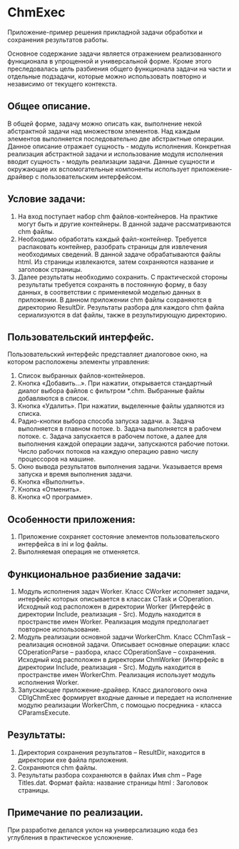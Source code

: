 ChmExec
=======

Приложение-пример решения прикладной задачи обработки и сохранения результатов работы.

Основное содержание задачи является отражением реализованного функционала в упрощенной и универсальной форме. Кроме этого преследовалась цель разбиения общего функционала задачи на части и отдельные подзадачи, которые можно использовать повторно и независимо от текущего контекста.

Общее описание.
----------------

В общей форме, задачу можно описать как, выполнение некой абстрактной задачи над множеством элементов. Над каждым элементов выполняется последовательно две абстрактные операции. Данное описание отражает сущность - модуль исполнения. Конкретная реализация абстрактной задачи и использование модуля исполнения вводит сущность - модуль реализации задачи. Данные сущности и окружающие их вспомогательные компоненты использует приложение-драйвер с пользовательским интерфейсом.

Условие задачи:
----------------

1.  На вход поступает набор chm файлов-контейнеров. На практике могут быть и другие контейнеры. В данной задаче рассматриваются chm файлы.
2.	Необходимо обработать каждый файл-контейнер. Требуется распаковать контейнер, разобрать страницы для извлечения необходимых сведений. В данной задаче обрабатываются файлы html. Из страницы извлекаются, затем сохраняются название и заголовок страницы.
3.	Далее результаты необходимо сохранить. С практической стороны результаты требуется сохранять в постоянную форму, в базу данных, в соответствии с применяемой моделью данных в приложении. В данном приложении chm файлы сохраняются в директорию ResultDir. Результаты разбора для каждого chm файла сериализуются в dat файлы, также в результирующую директорию.

Пользовательский интерфейс.
----------------------------

Пользовательский интерфейс представляет диалоговое окно, на котором расположены элементы управления:

1.  Список выбранных файлов-контейнеров.
2.	Кнопка «Добавить…». При нажатии, открывается стандартный диалог выбора файлов с фильтром *.chm. Выбранные файлы добавляются в список.
3.	Кнопка «Удалить». При нажатии, выделенные файлы удаляются из списка.
4.	Радио-кнопки выбора способа запуска задачи.
a.	Задача выполняется в главном потоке.
b.	Задача выполняется в рабочем потоке.
c.	Задача запускается в рабочем потоке, а далее для выполнения каждой операции задачи, запускаются рабочие потоки. Число рабочих потоков на каждую операцию равно числу процессоров на машине.
5.	Окно вывода результатов выполнения задачи. Указывается время запуска и время выполнения задачи.
6.	Кнопка «Выполнить».
7.	Кнопка «Отменить».
8.	Кнопка «О программе».

Особенности приложения:
------------------------

1.  Приложение сохраняет состояние элементов пользовательского интерфейса в ini и log файлы.
2.	Выполняемая операция не отменяется. 

Функциональное разбиение задачи:
----------------------------------

1.	Модуль исполнения задач Worker. Класс СWorker исполняет задачи, интерфейс которых описывается в классах CTask и COperation. Исходный код расположен в директории Worker (Интерфейс в директории Include, реализация - Src). Модуль находится в пространстве имен Worker. Реализация модуля предполагает повторное использование.
2.	Модуль реализации основной задачи WorkerChm. Класс CChmTask – реализация основной задачи. Описывает основные операции: класс COperationParse – разбора, класс COperationSave – сохранения. Исходный код расположен в директории ChmWorker (Интерфейс в директории Include, реализация - Src).  Модуль находится в пространстве имен WorkerChm. Реализация использует модуль исполнения Worker.
3.	Запускающее приложение-драйвер. Класс диалогового окна СDlgChmExec формирует входные данные и передает на исполнение модулю реализации WorkerChm, с помощью посредника - класса CParamsExecute. 

Результаты:
------------

1.	Директория сохранения результатов – ResultDir, находится в директории exe файла приложения. 
2.	Сохраняются chm файлы.
3.	Результаты разбора сохраняются в файлах Имя chm – Page Titles.dat. Формат файла: название страницы html : Заголовок страницы.

Примечание по реализации. 
--------------------------

При разработке делался уклон на универсализацию кода без углубления в практическое усложнение.

